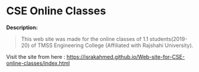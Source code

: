 # CSE Online Classes

**Description:**
> This web site was made for the online classes of 1.1 students(2019-20) of TMSS Engineering College (Affiliated with Rajshahi University).



Visit the site from here : https://israkahmed.github.io/Web-site-for-CSE-online-classes/index.html
